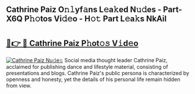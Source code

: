 ## Cathrine Paiz O𝚗𝚕yf𝚊ns L𝚎a𝚔ed N𝚞𝚍es - Part-X6Q P𝚑𝚘tos Vi𝚍𝚎o - H𝚘𝚝 Part L𝚎a𝚔s NkAiI

# <h2><a href="http://kf1gmf2.oniu.top/?m=Cathrine+Paiz">🔗👉 🔴 Cathrine Paiz P𝚑ot𝚘𝚜 V𝚒d𝚎o</a></h2>

[![Cathrine Paiz Nu𝚍e𝚜](https://i.imgur.com/0qMVB7G.gif)](http://kf1gmf2.oniu.top/?m=Cathrine+Paiz)
Social media thought leader Cathrine Paiz, acclaimed for publishing dance and lifestyle material, consisting of presentations and blogs. Cathrine Paiz's public persona is characterized by openness and honesty, yet the details of his personal life remain hidden from view.  
